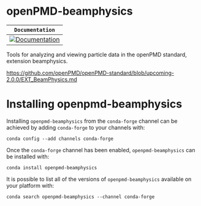# openPMD-beamphysics

**`Documentation`** |
------------------- |
[![Documentation](https://img.shields.io/badge/openPMD-beamphysics-documentation-blue.svg)](https://ChristopherMayes.github.io/openpmd-Beamphysics/index.html)  |



Tools for analyzing and viewing particle data in the openPMD standard, extension beamphysics.

https://github.com/openPMD/openPMD-standard/blob/upcoming-2.0.0/EXT_BeamPhysics.md

Installing openpmd-beamphysics
==============================

Installing `openpmd-beamphysics` from the `conda-forge` channel can be achieved by adding `conda-forge` to your channels with:

```
conda config --add channels conda-forge
```

Once the `conda-forge` channel has been enabled, `openpmd-beamphysics` can be installed with:

```
conda install openpmd-beamphysics
```

It is possible to list all of the versions of `openpmd-beamphysics` available on your platform with:

```
conda search openpmd-beamphysics --channel conda-forge
